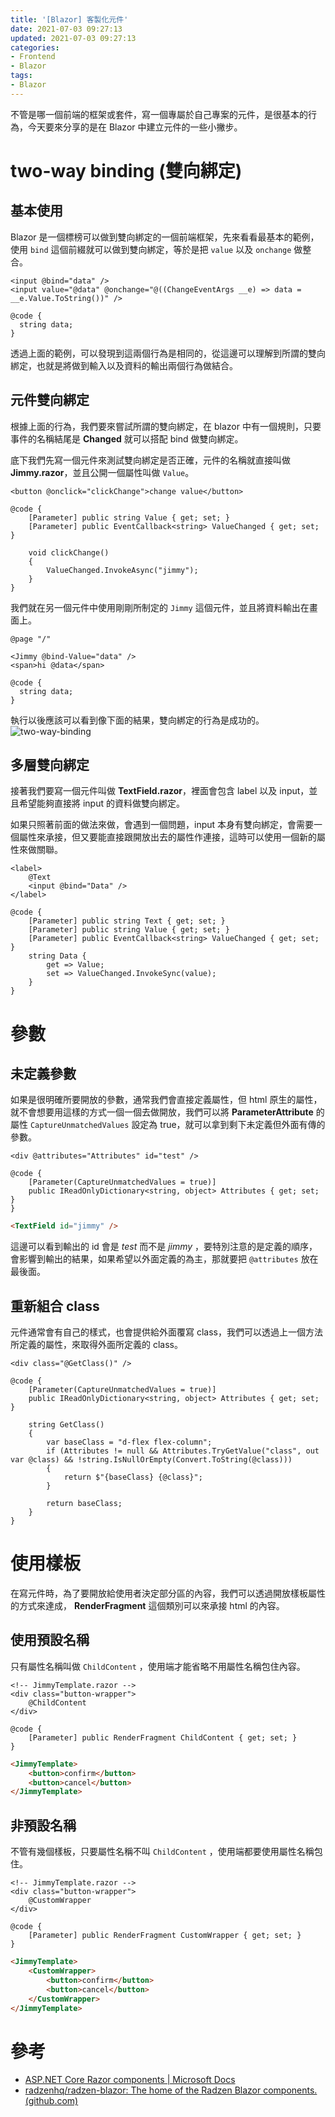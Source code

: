 ```yaml
---
title: '[Blazor] 客製化元件'
date: 2021-07-03 09:27:13
updated: 2021-07-03 09:27:13
categories:
- Frontend
- Blazor
tags:
- Blazor
---
```


不管是哪一個前端的框架或套件，寫一個專屬於自己專案的元件，是很基本的行為，今天要來分享的是在 Blazor 中建立元件的一些小撇步。

<!-- more -->

# two-way binding (雙向綁定)

## 基本使用

Blazor 是一個標榜可以做到雙向綁定的一個前端框架，先來看看最基本的範例，使用 `bind` 這個前綴就可以做到雙向綁定，等於是把 `value` 以及 `onchange` 做整合。

```razor
<input @bind="data" />
<input value="@data" @onchange="@((ChangeEventArgs __e) => data = __e.Value.ToString())" />

@code {
  string data;
}
```

透過上面的範例，可以發現到這兩個行為是相同的，從這邊可以理解到所謂的雙向綁定，也就是將做到輸入以及資料的輸出兩個行為做結合。

## 元件雙向綁定

根據上面的行為，我們要來嘗試所謂的雙向綁定，在 blazor 中有一個規則，只要事件的名稱結尾是 **Changed** 就可以搭配 bind 做雙向綁定。

底下我們先寫一個元件來測試雙向綁定是否正確，元件的名稱就直接叫做 **Jimmy.razor**，並且公開一個屬性叫做 `Value`。

```razor
<button @onclick="clickChange">change value</button>

@code {
    [Parameter] public string Value { get; set; }
    [Parameter] public EventCallback<string> ValueChanged { get; set; }

    void clickChange()
    {
        ValueChanged.InvokeAsync("jimmy");
    }
}
```

我們就在另一個元件中使用剛剛所制定的 `Jimmy` 這個元件，並且將資料輸出在畫面上。

```razor
@page "/"

<Jimmy @bind-Value="data" />
<span>hi @data</span>

@code {
  string data;
}
```

執行以後應該可以看到像下面的結果，雙向綁定的行為是成功的。
![two-way-binding](two-way-binding.gif)

## 多層雙向綁定

接著我們要寫一個元件叫做 **TextField.razor**，裡面會包含 label 以及 input，並且希望能夠直接將 input 的資料做雙向綁定。

如果只照著前面的做法來做，會遇到一個問題，input 本身有雙向綁定，會需要一個屬性來承接，但又要能直接跟開放出去的屬性作連接，這時可以使用一個新的屬性來做關聯。

```razor
<label>
    @Text
    <input @bind="Data" />
</label>

@code {
    [Parameter] public string Text { get; set; }
    [Parameter] public string Value { get; set; }
    [Parameter] public EventCallback<string> ValueChanged { get; set; }
    string Data {
    	get => Value;
    	set => ValueChanged.InvokeSync(value);
    }
}
```

# 參數

## 未定義參數

如果是很明確所要開放的參數，通常我們會直接定義屬性，但 html 原生的屬性，就不會想要用這樣的方式一個一個去做開放，我們可以將 **ParameterAttribute** 的屬性 `CaptureUnmatchedValues` 設定為 true，就可以拿到剩下未定義但外面有傳的參數。

```razor
<div @attributes="Attributes" id="test" />

@code {
    [Parameter(CaptureUnmatchedValues = true)]
	public IReadOnlyDictionary<string, object> Attributes { get; set; }
}
```

```html
<TextField id="jimmy" />
```

這邊可以看到輸出的 id 會是 *test* 而不是 *jimmy* ，要特別注意的是定義的順序，會影響到輸出的結果，如果希望以外面定義的為主，那就要把 `@attributes` 放在最後面。

## 重新組合 class

元件通常會有自己的樣式，也會提供給外面覆寫 class，我們可以透過上一個方法所定義的屬性，來取得外面所定義的 class。

```razor
<div class="@GetClass()" />

@code {
    [Parameter(CaptureUnmatchedValues = true)]
	public IReadOnlyDictionary<string, object> Attributes { get; set; }
	
	string GetClass()
	{
		var baseClass = "d-flex flex-column";
		if (Attributes != null && Attributes.TryGetValue("class", out var @class) && !string.IsNullOrEmpty(Convert.ToString(@class)))
		{
			return $"{baseClass} {@class}";
		}
		
		return baseClass;
	}
}
```

# 使用樣板

在寫元件時，為了要開放給使用者決定部分區的內容，我們可以透過開放樣板屬性的方式來達成， **RenderFragment** 這個類別可以來承接 html 的內容。

## 使用預設名稱

只有屬性名稱叫做 `ChildContent` ，使用端才能省略不用屬性名稱包住內容。

```razor
<!-- JimmyTemplate.razor -->
<div class="button-wrapper">
	@ChildContent
</div>

@code {
	[Parameter] public RenderFragment ChildContent { get; set; }
}
```

```html
<JimmyTemplate>
	<button>confirm</button>
	<button>cancel</button>
</JimmyTemplate>
```

## 非預設名稱

不管有幾個樣板，只要屬性名稱不叫 `ChildContent` ，使用端都要使用屬性名稱包住。

```razor
<!-- JimmyTemplate.razor -->
<div class="button-wrapper">
	@CustomWrapper
</div>

@code {
	[Parameter] public RenderFragment CustomWrapper { get; set; }
}
```

```html
<JimmyTemplate>
	<CustomWrapper>
		<button>confirm</button>
		<button>cancel</button>
	</CustomWrapper>
</JimmyTemplate>
```

# 參考

* [ASP.NET Core Razor components | Microsoft Docs](https://docs.microsoft.com/en-us/aspnet/core/blazor/components/?view=aspnetcore-5.0)
* [radzenhq/radzen-blazor: The home of the Radzen Blazor components. (github.com)](https://github.com/radzenhq/radzen-blazor)